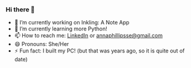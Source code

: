 ### Hi there 👋

- 🔭 I’m currently working on Inkling: A Note App
- 🌱 I’m currently learning more Python!
- 📫 How to reach me: [LinkedIn](www.linkedin.com/in/anna-phillips-software-engineer) or [annaphillipsse@gmail.com](annaphillipsse@gmail.com)
- 😄 Pronouns: She/Her
- ⚡ Fun fact: I built my PC! (but that was years ago, so it is quite out of date)

